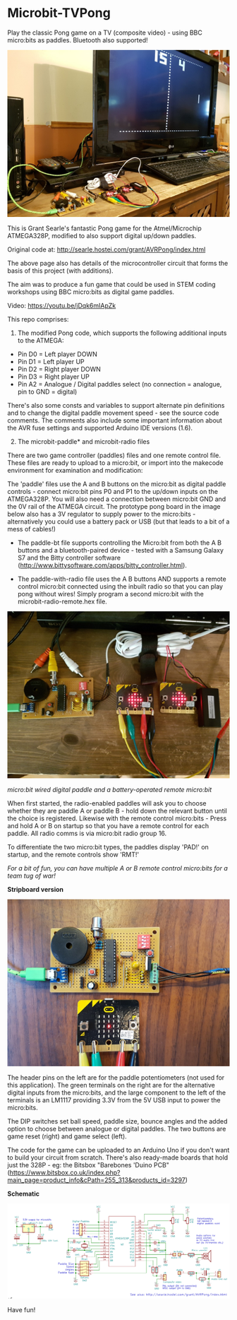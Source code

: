 # Microbit-TVPong

Play the classic Pong game on a TV (composite video) - using BBC micro:bits as paddles. Bluetooth also supported!

![Image](onscreen.jpg)
 	
This is Grant Searle's fantastic Pong game for the Atmel/Microchip ATMEGA328P, modified to also support digital up/down paddles.

Original code at: http://searle.hostei.com/grant/AVRPong/index.html

The above page also has details of the microcontroller circuit that forms the basis of this project (with additions).

The aim was to produce a fun game that could be used in STEM coding workshops using BBC micro:bits as digital game paddles.

Video: https://youtu.be/jDqk6mIApZk

This repo comprises:

1) The modified Pong code, which supports the following additional inputs to the ATMEGA:

* Pin D0 = Left player DOWN
* Pin D1 = Left player UP
* Pin D2 = Right player DOWN
* Pin D3 = Right player UP
* Pin A2 = Analogue / Digital paddles select (no connection = analogue, pin to GND = digital)

There's also some consts and variables to support alternate pin definitions and to change the digital paddle movement speed -
see the source code comments. The comments also include some important information about the AVR fuse settings and supported
Arduino IDE versions (1.6).

2) The microbit-paddle* and microbit-radio files

There are two game controller (paddles) files and one remote control file. These files are ready to upload to a micro:bit, or import into the makecode environment for examination and modification:

The 'paddle' files use the A and B buttons on the micro:bit as digital paddle controls - connect micro:bit pins P0 and P1 
to the up/down inputs on the ATMEGA328P. You will also need a connection between micro:bit GND and the 0V rail of the ATMEGA circuit. The prototype pong board in the image below also has a 3V regulator to supply power to the micro:bits - alternatively you could use a battery pack or USB (but that leads to a bit of a mess of cables!)

* The paddle-bt file supports controlling the Micro:bit from both the A B buttons and a bluetooth-paired device - tested with a Samsung Galaxy S7 and the Bitty controller software (http://www.bittysoftware.com/apps/bitty_controller.html).

* The paddle-with-radio file uses the A B buttons AND supports a remote control micro:bit connected using the inbuilt radio so that you can play pong without wires! Simply program a second micro:bit with the microbit-radio-remote.hex file.

![Image](microbits.jpg)

*micro:bit wired digital paddle and a battery-operated remote micro:bit*

When first started, the radio-enabled paddles will ask you to choose whether they are paddle A or paddle B - hold down the relevant button until the choice is registered. Likewise with the remote control micro:bits - Press and hold A or B on startup so that you have a remote control for each paddle. All radio comms is via micro:bit radio group 16.

To differentiate the two micro:bit types, the paddles display 'PAD!' on startup, and the remote controls show 'RMT!'

*For a bit of fun, you can have multiple A or B remote control micro:bits for a team tug of war!*

**Stripboard version**

![Image](bitpong.jpg)

The header pins on the left are for the paddle potentiometers (not used for this application). The green terminals on the right are for the alternative digital inputs from the micro:bits, and the large component to the left of the terminals is an LM1117 providing 3.3V from the 5V USB input to power the micro:bits.

The DIP switches set ball speed, paddle size, bounce angles and the added option to choose between analogue or digital paddles. The two buttons are game reset (right) and game select (left).

The code for the game can be uploaded to an Arduino Uno if you don't want to build your circuit from scratch. There's also ready-made boards that hold just the 328P - eg: the Bitsbox "Barebones 'Duino PCB" (https://www.bitsbox.co.uk/index.php?main_page=product_info&cPath=255_313&products_id=3297) 

**Schematic**

![Image](microbit-pong-schematic.png)

Have fun!

